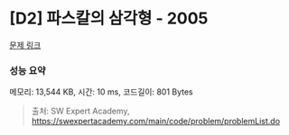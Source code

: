# [D2] 파스칼의 삼각형 - 2005 

[문제 링크](https://swexpertacademy.com/main/code/problem/problemDetail.do?contestProbId=AV5P0-h6Ak4DFAUq) 

### 성능 요약

메모리: 13,544 KB, 시간: 10 ms, 코드길이: 801 Bytes



> 출처: SW Expert Academy, https://swexpertacademy.com/main/code/problem/problemList.do